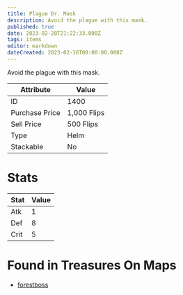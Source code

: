 ```yaml
---
title: Plague Dr. Mask
description: Avoid the plague with this mask.
published: true
date: 2023-02-28T21:22:33.000Z
tags: items
editor: markdown
dateCreated: 2023-02-16T00:00:00.000Z
---
```


Avoid the plague with this mask.

|Attribute|Value|
|-|-|
|ID|1400|
|Purchase Price|1,000 Flips|
|Sell Price|500 Flips|
|Type|Helm|
|Stackable|No|

# Stats
|Stat|Value|
|-|-|
|Atk|1|
|Def|8|
|Crit|5|

# Found in Treasures On Maps
 * [forestboss](/maps/forestboss)